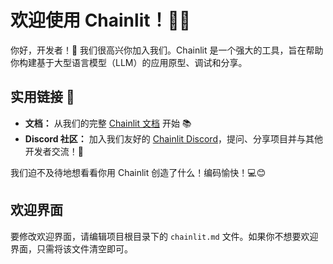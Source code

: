 # 欢迎使用 Chainlit！🚀🤖

你好，开发者！👋 我们很高兴你加入我们。Chainlit 是一个强大的工具，旨在帮助你构建基于大型语言模型（LLM）的应用原型、调试和分享。

## 实用链接 🔗

- **文档：** 从我们的完整 [Chainlit 文档](https://docs.chainlit.io) 开始 📚
- **Discord 社区：** 加入我们友好的 [Chainlit Discord](https://discord.gg/k73SQ3FyUh)，提问、分享项目并与其他开发者交流！💬

我们迫不及待地想看看你用 Chainlit 创造了什么！编码愉快！💻😊

## 欢迎界面

要修改欢迎界面，请编辑项目根目录下的 `chainlit.md` 文件。如果你不想要欢迎界面，只需将该文件清空即可。
